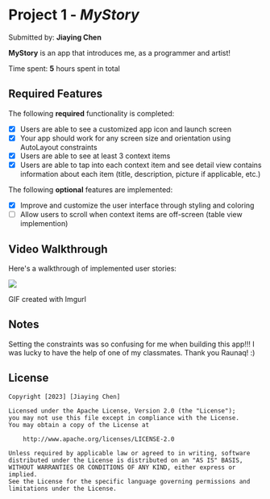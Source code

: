 
# Project 1 - *MyStory*

Submitted by: **Jiaying Chen**

**MyStory** is an app that introduces me, as a programmer and artist!

Time spent: **5** hours spent in total

## Required Features

The following **required** functionality is completed:

- [x] Users are able to see a customized app icon and launch screen
- [x] Your app should work for any screen size and orientation using AutoLayout constraints
- [x] Users are able to see at least 3 context items
- [x] Users are able to tap into each context item and see detail view contains information about each item (title, description, picture if applicable, etc.)
 
The following **optional** features are implemented:

- [x] Improve and customize the user interface through styling and coloring
- [ ] Allow users to scroll when context items are off-screen (table view implemention)

## Video Walkthrough

Here's a walkthrough of implemented user stories:

<img src='https://media4.giphy.com/media/v1.Y2lkPTc5MGI3NjExOTNkN2FjODUxNGIyMGIxMjc1ZGU1MDJjZmI1MmU5M2ViMTk5ZjUzMSZjdD1n/MFx2pWrbtBZIV2ENaE/giphy.gif'/>

GIF created with Imgurl  
<!-- Recommended tools:
[Kap](https://getkap.co/) for macOS
[ScreenToGif](https://www.screentogif.com/) for Windows
[peek](https://github.com/phw/peek) for Linux. -->

## Notes

Setting the constraints was so confusing for me when building this app!!! I was lucky to have the help of one of my classmates. Thank you Raunaq! :)

## License

    Copyright [2023] [Jiaying Chen]

    Licensed under the Apache License, Version 2.0 (the "License");
    you may not use this file except in compliance with the License.
    You may obtain a copy of the License at

        http://www.apache.org/licenses/LICENSE-2.0

    Unless required by applicable law or agreed to in writing, software
    distributed under the License is distributed on an "AS IS" BASIS,
    WITHOUT WARRANTIES OR CONDITIONS OF ANY KIND, either express or implied.
    See the License for the specific language governing permissions and
    limitations under the License.
